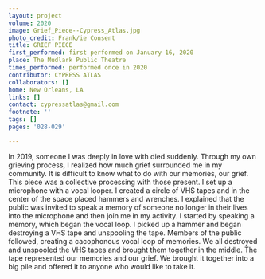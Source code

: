 ```yaml
---
layout: project
volume: 2020
image: Grief_Piece--Cypress_Atlas.jpg
photo_credit: Frank/ie Consent
title: GRIEF PIECE
first_performed: first performed on January 16, 2020
place: The Mudlark Public Theatre
times_performed: performed once in 2020
contributor: CYPRESS ATLAS
collaborators: []
home: New Orleans, LA
links: []
contact: cypressatlas@gmail.com
footnote: ''
tags: []
pages: '028-029'

---
```


In 2019, someone I was deeply in love with died suddenly. Through my own grieving process, I realized how much grief surrounded me in my community. It is difficult to know what to do with our memories, our grief. This piece was a collective processing with those present. I set up a microphone with a vocal looper. I created a circle of VHS tapes and in the center of the space placed hammers and wrenches. I explained that the public was invited to speak a memory of someone no longer in their lives into the microphone and then join me in my activity. I started by speaking a memory, which began the vocal loop. I picked up a hammer and began destroying a VHS tape and unspooling the tape. Members of the public followed, creating a cacophonous vocal loop of memories. We all destroyed and unspooled the VHS tapes and brought them together in the middle. The tape represented our memories and our grief. We brought it together into a big pile and offered it to anyone who would like to take it.
